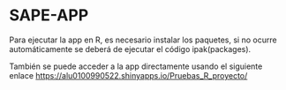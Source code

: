 # SAPE-APP
Para ejecutar la app en R, es necesario instalar los paquetes, si no ocurre automáticamente se deberá de ejecutar el código ipak(packages).

También se puede acceder a la app directamente usando el siguiente enlace https://alu0100990522.shinyapps.io/Pruebas_R_proyecto/
